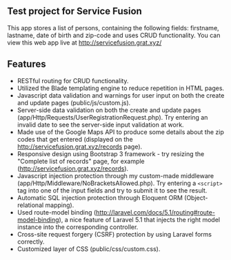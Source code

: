 ## Test project for Service Fusion

This app stores a list of persons, containing the following fields: firstname, lastname, date of birth and zip-code
and uses CRUD functionality.  You can view this web app live at http://servicefusion.grat.xyz/

## Features

* RESTful routing for CRUD functionality.
* Utilized the Blade templating engine to reduce repetition in HTML pages.
* Javascript data validation and warnings for user input on both the create and update pages (public/js/custom.js).
* Server-side data validation on both the create and update pages (app/Http/Requests/UserRegistrationRequest.php).  Try entering an invalid date to see the server-side input validation at work.
* Made use of the Google Maps API to produce some details about the zip codes that get entered (displayed on the http://servicefusion.grat.xyz/records page).
* Responsive design using Bootstrap 3 framework - try resizing the "Complete list of records" page, for example (http://servicefusion.grat.xyz/records).
* Javascript injection protection through my custom-made middleware (app/Http/Middleware/NoBracketsAllowed.php).  Try entering a <code>&lt;script&gt;</code> tag into one of the input fields and try to submit it to see the result.
* Automatic SQL injection protection through Eloquent ORM (Object-relational mapping).
* Used route-model binding (http://laravel.com/docs/5.1/routing#route-model-binding), a nice feature of Laravel 5.1 that injects the right model instance into the corresponding controller.
* Cross-site request forgery (CSRF) protection by using Laravel forms correctly.
* Customized layer of CSS (public/css/custom.css).
